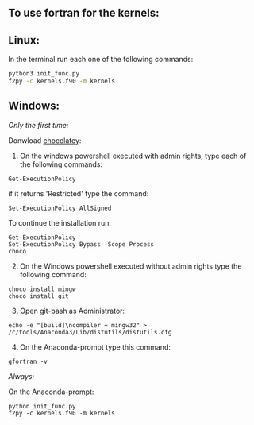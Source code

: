 ## To use fortran for the kernels:

## Linux:
In the terminal run each one of the following commands: 
```bash
python3 init_func.py
f2py -c kernels.f90 -m kernels
```
	
## Windows:
*Only the first time:*

Donwload [chocolatey](https://chocolatey.org/install):

1. On the windows powershell executed with admin rights, type each of the following commands: 
```
Get-ExecutionPolicy
```

if it returns 'Restricted' type the command: 
```
Set-ExecutionPolicy AllSigned
```

To continue the installation run:
```
Get-ExecutionPolicy
Set-ExecutionPolicy Bypass -Scope Process
choco
```

2. On the Windows powershell executed without admin rights type the following command: 
```
choco install mingw
choco install git
```
					
3. Open git-bash as Administrator:
```
echo -e "[build]\ncompiler = mingw32" > /c/tools/Anaconda3/Lib/distutils/distutils.cfg
```

4. On the Anaconda-prompt type this command: 
```
gfortran -v
```
          
*Always:*

On the Anaconda-prompt:
```
python init_func.py
f2py -c kernels.f90 -m kernels 
```
